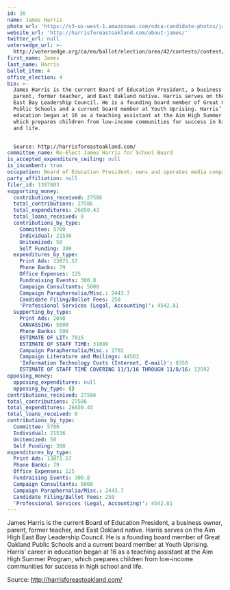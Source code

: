 ```yaml
---
id: 26
name: James Harris
photo_url: 'https://s3-us-west-1.amazonaws.com/odca-candidate-photos/james-harris.png'
website_url: 'http://harrisforeastoakland.com/about-james/'
twitter_url: null
votersedge_url: >-
  http://votersedge.org/ca/en/ballot/election/area/42/contests/contest/13219/candidate/130703?&county=Alameda%20County&election_authority_id=1
first_name: James
last_name: Harris
ballot_item: 4
office_election: 4
bio: >-
  James Harris is the current Board of Education President, a business owner,
  parent, former teacher, and East Oakland native. Harris serves on the Aim High
  East Bay Leadership Council. He is a founding board member of Great Oakland
  Public Schools and a current board member at Youth Uprising. Harris’ career in
  education began at 16 as a teaching assistant at the Aim High Summer Program,
  which prepares children from low-income communities for success in high school
  and life. 


  Source: http://harrisforeastoakland.com/
committee_name: Re-Elect James Harris for School Board
is_accepted_expenditure_ceiling: null
is_incumbent: true
occupation: Board of Education President; owns and operates media company in San Francisco
party_affiliation: null
filer_id: 1387803
supporting_money:
  contributions_received: 27586
  total_contributions: 27586
  total_expenditures: 26850.43
  total_loans_received: 0
  contributions_by_type:
    Committee: 5700
    Individual: 21536
    Unitemized: 50
    Self Funding: 300
  expenditures_by_type:
    Print Ads: 13871.57
    Phone Banks: 79
    Office Expenses: 125
    Fundraising Events: 300.8
    Campaign Consultants: 5000
    Campaign Paraphernalia/Misc.: 2443.7
    Candidate Filing/Ballot Fees: 250
    'Professional Services (Legal, Accounting)': 4542.81
  supporting_by_type:
    Print Ads: 2048
    CANVASSING: 5000
    Phone Banks: 598
    ESTIMATE OF LIT: 7915
    ESTIMATE OF STAFF TIME: 31089
    Campaign Paraphernalia/Misc.: 2702
    Campaign Literature and Mailings: 44503
    'Information Technology Costs (Internet, E-mail)': 8350
    ESTIMATE OF STAFF TIME COVERING 11/1/16 THROUGH 11/8/16: 12592
opposing_money:
  opposing_expenditures: null
  opposing_by_type: {}
contributions_received: 27586
total_contributions: 27586
total_expenditures: 26850.43
total_loans_received: 0
contributions_by_type:
  Committee: 5700
  Individual: 21536
  Unitemized: 50
  Self Funding: 300
expenditures_by_type:
  Print Ads: 13871.57
  Phone Banks: 79
  Office Expenses: 125
  Fundraising Events: 300.8
  Campaign Consultants: 5000
  Campaign Paraphernalia/Misc.: 2443.7
  Candidate Filing/Ballot Fees: 250
  'Professional Services (Legal, Accounting)': 4542.81
---
```

James Harris is the current Board of Education President, a business owner, parent, former teacher, and East Oakland native. Harris serves on the Aim High East Bay Leadership Council. He is a founding board member of Great Oakland Public Schools and a current board member at Youth Uprising. Harris’ career in education began at 16 as a teaching assistant at the Aim High Summer Program, which prepares children from low-income communities for success in high school and life. 

Source: http://harrisforeastoakland.com/